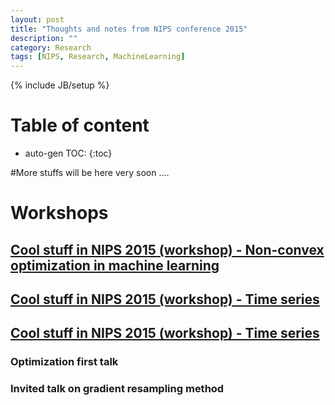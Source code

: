 ```yaml
---
layout: post
title: "Thoughts and notes from NIPS conference 2015"
description: ""
category: Research
tags: [NIPS, Research, MachineLearning]
---
```

{% include JB/setup %}
<script type="text/javascript"
 src="http://cdn.mathjax.org/mathjax/latest/MathJax.js?config=TeX-AMS-MML_HTMLorMML">
</script>
 
# Table of content
* auto-gen TOC:
{:toc}

#More stuffs will be here very soon ....

# Workshops

## [Cool stuff in NIPS 2015 (workshop) - Non-convex optimization in machine learning]({{site.url}}/research/2015/12/26/notes-from-nips-2015-workshop-of-non-convex-optimization-in-machine-learning/)

## [Cool stuff in NIPS 2015 (workshop) - Time series]({{site.url}}/research/2015/12/25/notes-from-nips-time-series-workshop-2015/)

## [Cool stuff in NIPS 2015 (workshop) - Time series]({{site.url}}/research/2015/12/25/notes-from-nips-time-series-workshop-2015/)

### Optimization first talk

### Invited talk on gradient resampling method
